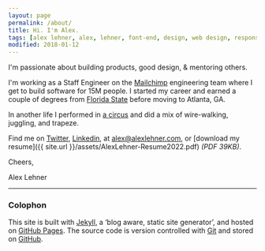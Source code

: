 ```yaml
---
layout: page
permalink: /about/
title: Hi. I'm Alex.
tags: [alex lehner, alex, lehner, font-end, design, web design, responsive, blog, minimalism, usability, ui, ux]
modified: 2018-01-12
---
```


I'm passionate about building products, good design, & mentoring others.

I'm working as a Staff Engineer on the [Mailchimp](https://twitter.com/mailchimp) engineering team where I get to build software for 15M people. I started my career and earned a couple of degrees from [Florida State](http://fsu.edu/ "FSU Website") before moving to Atlanta, GA.

In another life I performed in [a circus](http://circus.fsu.edu/ "FSU Flying High Circus Website") and did a mix of wire-walking, juggling, and trapeze.

Find me on [Twitter](https://twitter.com/AlexJLehner "Alex on Twitter"), [Linkedin](http://linkedin.com/in/ajlehner "Alex on LinkedIn"), at [alex@alexlehner.com](mailto:alex@alexlehner.com), or [download my resume]({{ site.url }}/assets/AlexLehner-Resume2022.pdf) *(PDF 39KB)*.

Cheers,

Alex Lehner

<hr>

<h3>Colophon</h3>

This site is built with [Jekyll](https://github.com/mojombo/jekyll), a ‘blog aware, static site generator’, and hosted on [GitHub Pages](http://pages.github.com/). The source code is version controlled with [Git](http://git-scm.com/) and stored on [GitHub](https://github.com/alexlehner/).

